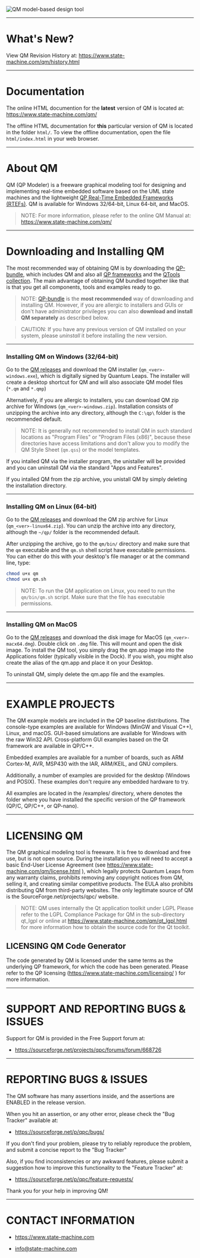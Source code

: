 ![QM model-based design tool](https://www.state-machine.com/img/qm_3monitors.jpg)

---------------------------------------------------------------------------
# What's New?
View QM Revision History at:
https://www.state-machine.com/qm/history.html

---------------------------------------------------------------------------
# Documentation
The online HTML documention for the **latest** version of QM is located
at: https://www.state-machine.com/qm/

The offline HTML documentation for **this** particular version of QM
is located in the folder `html/`. To view the offline documentation, open
the file `html/index.html` in your web browser.

---------------------------------------------------------------------------
# About QM
QM (QP Modeler) is a freeware graphical modeling tool for designing and
implementing real-time embedded software based on the UML state machines
and the lightweight [QP Real-Time Embedded Frameworks (RTEFs)][QP].
QM is available for Windows 32/64-bit, Linux 64-bit, and MacOS.

> NOTE: For more information, please refer to the online QM Manual at:
https://www.state-machine.com/qm/

---------------------------------------------------------------------------
# Downloading and Installing QM
The most recommended way of obtaining QM is by downloading the
[QP-bundle](https://www.state-machine.com/#Downloads), which includes
QM and also all [QP frameworks](https://www.state-machine.com/products/)
and the [QTools collection](https://www.state-machine.com/products/).
The main advantage of obtaining QM bundled together like that is that you
get all components, tools and examples ready to go.

> NOTE: [QP-bundle](https://www.state-machine.com/#Downloads) is the
**most recommended** way of downloading and installing QM. However,
if you are allergic to installers and GUIs or don't have administrator
privileges you can also **download and install QM separately**
as described below.

> CAUTION: If you have any previous version of QM installed on your system,
please *uninstall* it before installing the new version.

---------------------------------------------------------------------------
### Installing QM on Windows (32/64-bit)
Go to the [QM releases](https://github.com/QuantumLeaps/qm/releases) and
download the QM installer (`qm_<ver>-windows.exe`), which is digitally signed
by Quantum Leaps. The installer will create a desktop shortcut for QM and will
also associate QM model files (`*.qm` and `*.qmp`)

Alternatively, if you are allergic to installers, you can download QM zip
archive for Windows (`qm_<ver>-windows.zip`). Installation consists of
unzipping the archive into any directory, although the `C:\qp\` folder is the
recommended default.

> NOTE: It is generally not recommended to install QM in such standard
locations as "Program Files" or "Program Files (x86)", because these
directories have access limitations and don't allow you to modify the
QM Style Sheet (`qm.qss`) or the model templates.

If you intalled QM via the installer program, the unistaller will be
provided and you can uninstall QM via the standard "Apps and Features".

If you intalled QM from the zip archive, you unistall QM by simply deleting
the installation directory.

---------------------------------------------------------------------------
### Installing QM on Linux (64-bit)
Go to the [QM releases](https://github.com/QuantumLeaps/qm/releases) and
download the QM zip archive for Linux (`qm_<ver>-linux64.zip`). You can
unzip the archive into any directory, although the `~/qp/` folder is the
recommended default.

After unzipping the archive, go to the `qm/bin/` directory and make sure
that the `qm` executable and the `qm.sh` shell script have executable
permissions. You can either do this  with your desktop's file manager
or at the command line, type:

```sh
chmod u+x qm
chmod u+x qm.sh
```

> NOTE: To run the QM application on Linux, you need to run the
`qm/bin/qm.sh` script. Make sure that the file has executable permissions.


---------------------------------------------------------------------------
### Installing QM on MacOS
Go to the [QM releases](https://github.com/QuantumLeaps/qm/releases) and
download the disk image for MacOS (`qm_<ver>-macx64.dmg`). Double click
on `.dmg` file. This will mount and open the disk image. To install the
QM tool, you simply drag the qm.app image into the Applications folder
(typically visible in the Dock). If you wish, you might also create the
alias of the qm.app and place it on your Desktop.

To uninstall QM, simply delete the qm.app file and the examples.


---------------------------------------------------------------------------
# EXAMPLE PROJECTS
The QM example models are included in the QP baseline distributions. The
console-type examples are available for Windows (MinGW and Visual C++),
Linux, and macOS. GUI-based simulations are available for Windows with the
raw Win32 API. Cross-platform GUI examples based on the Qt framework are
available in QP/C++.

Embedded examples are available for a number of boards, such as ARM
Cortex-M, AVR, MSP430 with the IAR, ARM/KEIL, and GNU compilers.

Additionally, a number of examples are provided for the desktop (Windows
and POSIX). These examples don't require any embedded hardware to try.

All examples are located in the <qp>/examples/ directory, where <qp>
denotes the folder where you have installed the specific version of the
QP framework (QP/C, QP/C++, or QP-nano).


---------------------------------------------------------------------------
# LICENSING QM
The QM graphical modeling tool is freeware. It is free to download and
free use, but is not open source. During the installation you will need
to accept a basic End-User License Agreement (see
https://www.state-machine.com/qm/license.html ), which legally protects
Quantum Leaps from any warranty claims, prohibits removing any copyright
notices from QM, selling it, and creating similar competitive products.
The EULA also prohibits distributing QM from third-party websites. The
only legitimate source of QM is the SourceForge.net/projects/qpc/ website.

> NOTE: QM uses internally the Qt application toolkit under LGPL
Please refer to the LGPL Compliance Package for QM in the sub-directory
qt_lgpl or online at https://www.state-machine.com/qm/qt_lgpl.html for
more information how to obtain the source code for the Qt toolkit.


## LICENSING QM Code Generator
The code generated by QM is licensed under the same terms as the
underlying QP framework, for which the code has been generated. Please
refer to the QP licensing (https://www.state-machine.com/licensing/ )
for more information.


---------------------------------------------------------------------------
# SUPPORT AND REPORTING BUGS & ISSUES
Support for QM is provided in the Free Support forum at:

- https://sourceforge.net/projects/qpc/forums/forum/668726


---------------------------------------------------------------------------
# REPORTING BUGS & ISSUES
The QM software has many assertions inside, and the assertions are
ENABLED in the release version.

When you hit an assertion, or any other error, please check the "Bug
Tracker" available at:

- https://sourceforge.net/p/qpc/bugs/

If you don't find your problem, please try to reliably reproduce the
problem, and submit a concise report to the "Bug Tracker"

Also, if you find inconsistencies or any awkward features, please submit
a suggestion how to improve this functionality to the "Feature Tracker" at:

- https://sourceforge.net/p/qpc/feature-requests/

Thank you for your help in improving QM!

---------------------------------------------------------------------------
# CONTACT INFORMATION
- https://www.state-machine.com
- info@state-machine.com

   [QP]: <https://www.state-machine.com/products/#QP>

